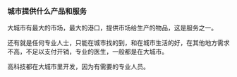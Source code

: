 ### 城市提供什么产品和服务

大城市有最大的市场，最大的港口，提供市场给生产的物品，这是服务之一。

还有就是任何专业人士，只能在城市找的到，和在城市生活的好，在其他地方需求不高，不足以支付开销，专业的医生，一般都是在大城市。


高科技都在大城市里开发，因为有需要的专业人员。